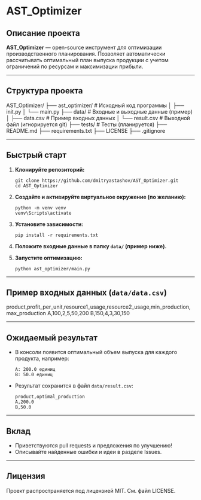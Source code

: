 # AST_Optimizer

## Описание проекта

**AST_Optimizer** — open-source инструмент для оптимизации производственного планирования. Позволяет автоматически рассчитывать оптимальный план выпуска продукции с учетом ограничений по ресурсам и максимизации прибыли.

---

## Структура проекта
AST_Optimizer/
├── ast_optimizer/ # Исходный код программы
│ ├── init.py
│ └── main.py
├── data/ # Входные и выходные данные (пример)
│ ├── data.csv # Пример входных данных
│ └── result.csv # Выходной файл (игнорируется git)
├── tests/ # Тесты (планируется)
├── README.md
├── requirements.txt
├── LICENSE
├── .gitignore

---

## Быстрый старт

1. **Клонируйте репозиторий:**
    ```
    git clone https://github.com/dmitryastashov/AST_Optimizer.git
    cd AST_Optimizer
    ```

2. **Создайте и активируйте виртуальное окружение (по желанию):**
    ```
    python -m venv venv
    venv\Scripts\activate
    ```

3. **Установите зависимости:**
    ```
    pip install -r requirements.txt
    ```

4. **Положите входные данные в папку `data/` (пример ниже).**

5. **Запустите оптимизацию:**
    ```
    python ast_optimizer/main.py
    ```

---

## Пример входных данных (`data/data.csv`)

product,profit_per_unit,resource1_usage,resource2_usage,min_production,max_production
A,100,2,5,50,200
B,150,4,3,30,150

---

## Ожидаемый результат

- В консоли появится оптимальный объем выпуска для каждого продукта, например:
    ```
    A: 200.0 единиц
    B: 50.0 единиц
    ```
- Результат сохранится в файл `data/result.csv`:
    ```
    product,optimal_production
    A,200.0
    B,50.0
    ```

---

## Вклад

- Приветствуются pull requests и предложения по улучшению!
- Описывайте найденные ошибки и идеи в разделе Issues.

---

## Лицензия

Проект распространяется под лицензией MIT. См. файл LICENSE.